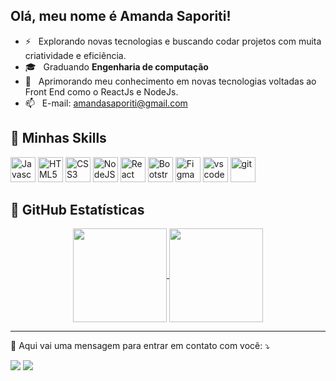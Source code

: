 

<!---
amandasaporiti/amandasaporiti is a ✨ special ✨ repository because its `README.md` (this file) appears on your GitHub profile.
You can click the Preview link to take a look at your changes.
--->
## Olá, meu nome é <strong>Amanda Saporiti!</strong>

- ⚡ &nbsp; Explorando novas tecnologias e buscando codar projetos com muita criatividade e eficiência.
- 🎓 &nbsp; Graduando **Engenharia de computação** 
- 💼 &nbsp; Aprimorando meu conhecimento em novas tecnologias voltadas ao Front End como o ReactJs e NodeJs. 
- 📫 &nbsp; E-mail: amandasaporiti@gmail.com

## 🚀 Minhas Skills
<p align="left">
  <a href="https://developer.mozilla.org/en-US/docs/Web/JavaScript" target="_blank" rel="noreferrer"><img src="https://raw.githubusercontent.com/danielcranney/readme-generator/main/public/icons/skills/javascript-colored.svg" width="40" height="40" alt="Javascript" /></a>
  <a href="https://developer.mozilla.org/en-US/docs/Glossary/HTML5" target="_blank" rel="noreferrer"><img src="https://raw.githubusercontent.com/danielcranney/readme-generator/main/public/icons/skills/html5-colored.svg" width="40" height="40" alt="HTML5" /></a>
  <a href="https://www.w3.org/TR/CSS/#css" target="_blank" rel="noreferrer"><img src="https://raw.githubusercontent.com/danielcranney/readme-generator/main/public/icons/skills/css3-colored.svg" width="40" height="40" alt="CSS3" /></a>
  <a href="https://nodejs.org/en/" target="_blank" rel="noreferrer"><img src="https://raw.githubusercontent.com/danielcranney/readme-generator/main/public/icons/skills/nodejs-colored.svg" width="40" height="40" alt="NodeJS" /></a>
  <a href="https://reactjs.org/" target="_blank" rel="noreferrer"><img src="https://raw.githubusercontent.com/danielcranney/readme-generator/main/public/icons/skills/react-colored.svg" width="40" height="40" alt="React" /></a>
  <a href="https://getbootstrap.com/" target="_blank" rel="noreferrer"><img src="https://raw.githubusercontent.com/danielcranney/readme-generator/main/public/icons/skills/bootstrap-colored.svg" width="40" height="40" alt="Bootstrap" /></a>
  <a href="https://www.figma.com/" target="_blank" rel="noreferrer"><img src="https://raw.githubusercontent.com/danielcranney/readme-generator/main/public/icons/skills/figma-colored.svg" width="40" height="40" alt="Figma" /></a>
  <a href="https://code.visualstudio.com/" target="_blank" rel="noreferrer"><img src="https://cdn.jsdelivr.net/gh/devicons/devicon/icons/vscode/vscode-original.svg" alt="vscode "width="40" height="40"/></a>
  <a href="https://git-scm.com/" target="_blank" rel="noreferrer"><img src="https://cdn.jsdelivr.net/gh/devicons/devicon/icons/git/git-original.svg" alt="git" width="40" height="40"/></a>
</p>
                    

## 🚀 **GitHub Estatísticas**

<p align="center">
  <a href="https://github.com/amandasaporiti">
    <img
      align="center"
      height="150em"
      src="https://github-readme-stats.vercel.app/api?username=amandasaporiti&show_icons=true&include_all_commits=true&count_private=true&theme=tokyonight"
    />
  </a>
  <a href="https://github.com/amandasaporiti">
    <img
      align="center"
      height="150em"
      src="https://github-readme-stats.vercel.app/api/top-langs/?username=amandasaporiti&show_icons=true&include_all_commits=true&count_private=true&layout=compact&theme=tokyonight"
    />
  </a>
</p>

---

<p align="left">
  💌 Aqui vai uma mensagem para entrar em contato com você: ⤵️
</p>

<p align="left">
  <a href="https://mail.google.com/amandasaporiti@gmail.com" alt="Gmail">
  <img src="https://img.shields.io/badge/-Gmail-FF0000?style=flat-square&labelColor=FF0000&logo=gmail&logoColor=white&link=https://mail.google.com/"/></a>

  <a href="#" alt="Linkedin">
  <img src="https://img.shields.io/badge/-Linkedin-0e76a8?style=flat-square&logo=Linkedin&logoColor=white&link=LINK-DO-SEU-LINKEDIN" /></a>

